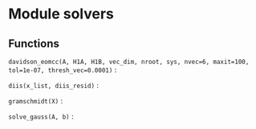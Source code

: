 Module solvers
==============

Functions
---------

    
`davidson_eomcc(A, H1A, H1B, vec_dim, nroot, sys, nvec=6, maxit=100, tol=1e-07, thresh_vec=0.0001)`
:   

    
`diis(x_list, diis_resid)`
:   

    
`gramschmidt(X)`
:   

    
`solve_gauss(A, b)`
: